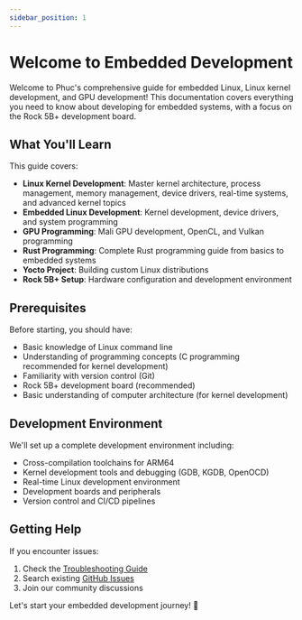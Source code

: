 ```yaml
---
sidebar_position: 1
---
```


# Welcome to Embedded Development

Welcome to Phuc's comprehensive guide for embedded Linux, Linux kernel development, and GPU development! This documentation covers everything you need to know about developing for embedded systems, with a focus on the Rock 5B+ development board.

## What You'll Learn

This guide covers:

- **Linux Kernel Development**: Master kernel architecture, process management, memory management, device drivers, real-time systems, and advanced kernel topics
- **Embedded Linux Development**: Kernel development, device drivers, and system programming
- **GPU Programming**: Mali GPU development, OpenCL, and Vulkan programming
- **Rust Programming**: Complete Rust programming guide from basics to embedded systems
- **Yocto Project**: Building custom Linux distributions
- **Rock 5B+ Setup**: Hardware configuration and development environment

## Prerequisites

Before starting, you should have:

- Basic knowledge of Linux command line
- Understanding of programming concepts (C programming recommended for kernel development)
- Familiarity with version control (Git)
- Rock 5B+ development board (recommended)
- Basic understanding of computer architecture (for kernel development)

## Development Environment

We'll set up a complete development environment including:

- Cross-compilation toolchains for ARM64
- Kernel development tools and debugging (GDB, KGDB, OpenOCD)
- Real-time Linux development environment
- Development boards and peripherals
- Version control and CI/CD pipelines

## Getting Help

If you encounter issues:

1. Check the [Troubleshooting Guide](./getting-started/troubleshooting.md)
2. Search existing [GitHub Issues](https://github.com/nguyentrongphuc552003/phucscareembedded/issues)
3. Join our community discussions

Let's start your embedded development journey! 🚀
